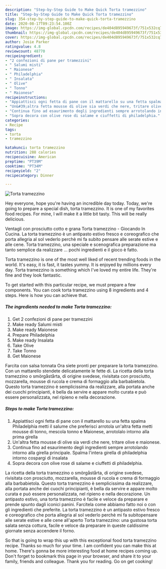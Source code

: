 ```yaml
---
description: "Step-by-Step Guide to Make Quick Torta tramezzino"
title: "Step-by-Step Guide to Make Quick Torta tramezzino"
slug: 354-step-by-step-guide-to-make-quick-torta-tramezzino
date: 2020-08-17T09:23:54.100Z
image: https://img-global.cpcdn.com/recipes/de404d895949673f/751x532cq70/torta-tramezzino-recipe-main-photo.jpg
thumbnail: https://img-global.cpcdn.com/recipes/de404d895949673f/751x532cq70/torta-tramezzino-recipe-main-photo.jpg
cover: https://img-global.cpcdn.com/recipes/de404d895949673f/751x532cq70/torta-tramezzino-recipe-main-photo.jpg
author: Josie Parker
ratingvalue: 4.8
reviewcount: 48770
recipeingredient:
- "2 confezioni di pane per tramezzini"
- " Salumi misti"
- " Maionese"
- " Philadelphia"
- " Insalata"
- " Olive"
- " Tonno"
- " Maionese"
recipeinstructions:
- "Appiattisci ogni fetta di pane con il mattarello su una fetta spalma Philadelphia metti il salume che preferisci arrotola un&#39;altra fetta metti mousse di tonno, mescola tonno e Maionese, arrotolalo intorno alla prima girella"
- "Un&#39;altra fetta mousse di olive sia verdi che nere, tritare olive e maionese."
- "Continua fino ad esaurimento degli ingredienti sempre arrotolando intorno alla girella principale. Spalma l&#39;intera girella di philadelphia intorno cospargi di insalata"
- "Sopra decora con olive rose di salame e ciuffetti di philadelphia."
categories:
- Recipe
tags:
- torta
- tramezzino

katakunci: torta tramezzino 
nutrition: 288 calories
recipecuisine: American
preptime: "PT39M"
cooktime: "PT34M"
recipeyield: "2"
recipecategory: Dinner

---
```



![Torta tramezzino](https://img-global.cpcdn.com/recipes/de404d895949673f/751x532cq70/torta-tramezzino-recipe-main-photo.jpg)

Hey everyone, hope you're having an incredible day today. Today, we're going to prepare a special dish, torta tramezzino. It is one of my favorites food recipes. For mine, I will make it a little bit tasty. This will be really delicious.

Ventagli con prosciutto cotto e grana Torta tramezzino - Giocando In Cucina. La torta tramezzino è un antipasto estivo fresco e coreografico che porta allegria al sol vederlo perchè mi fa subito pensare alle serate estive e alle cene. Torta tramezzino, una speciale e scenografica preparazione ma tanto semplice da realizzare … pochi ingredienti e il gioco è fatto.

Torta tramezzino is one of the most well liked of recent trending foods in the world. It's easy, it is fast, it tastes yummy. It is enjoyed by millions every day. Torta tramezzino is something which I've loved my entire life. They're fine and they look fantastic.


To get started with this particular recipe, we must prepare a few components. You can cook torta tramezzino using 8 ingredients and 4 steps. Here is how you can achieve that.

<!--inarticleads1-->

##### The ingredients needed to make Torta tramezzino:

1. Get 2 confezioni di pane per tramezzini
1. Make ready  Salumi misti
1. Make ready  Maionese
1. Prepare  Philadelphia
1. Make ready  Insalata
1. Take  Olive
1. Take  Tonno
1. Get  Maionese


Farcita con salsa tonnata Ora siete pronti per preparare la torta tramezzino. Con un mattarello stendete delicatamente le fette di. La ricetta della torta tramezzino o smörgåstårta, di origine svedese, rivisitata con prosciutto, mozzarella, mousse di rucola e crema di formaggio alla barbabietola. Questo torta tramezzino è semplicissima da realizzare, alla portata anche dei cuochi principianti, è bella da servire e appare molto curata e può essere personalizzata, nel ripieno e nella decorazione. 

<!--inarticleads2-->

##### Steps to make Torta tramezzino:

1. Appiattisci ogni fetta di pane con il mattarello su una fetta spalma Philadelphia metti il salume che preferisci arrotola un&#39;altra fetta metti mousse di tonno, mescola tonno e Maionese, arrotolalo intorno alla prima girella
1. Un&#39;altra fetta mousse di olive sia verdi che nere, tritare olive e maionese.
1. Continua fino ad esaurimento degli ingredienti sempre arrotolando intorno alla girella principale. Spalma l&#39;intera girella di philadelphia intorno cospargi di insalata
1. Sopra decora con olive rose di salame e ciuffetti di philadelphia.


La ricetta della torta tramezzino o smörgåstårta, di origine svedese, rivisitata con prosciutto, mozzarella, mousse di rucola e crema di formaggio alla barbabietola. Questo torta tramezzino è semplicissima da realizzare, alla portata anche dei cuochi principianti, è bella da servire e appare molto curata e può essere personalizzata, nel ripieno e nella decorazione. Un antipasto estivo, una torta tramezzino è facile e veloce da preparare e prende spunto dagli iconici panini. Farcitela come abbiamo fatto noi o con gli ingredienti che preferite. La torta tramezzino è un antipasto estivo fresco e coreografico che porta allegria al sol vederlo perchè mi fa subitopensare alle serate estive e alle cene all&#39;aperto Torta tramezzino: una gustosa torta salata senza cottura, facile e veloce da preparare in queste caldissime giornate senza accendere il forno. 

So that is going to wrap this up with this exceptional food torta tramezzino recipe. Thanks so much for your time. I am confident you can make this at home. There's gonna be more interesting food at home recipes coming up. Don't forget to bookmark this page in your browser, and share it to your family, friends and colleague. Thank you for reading. Go on get cooking!
